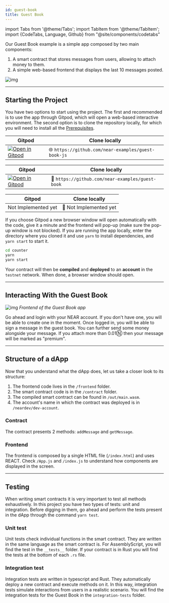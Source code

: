 ```yaml
---
id: guest-book
title: Guest Book
---
```

import Tabs from '@theme/Tabs';
import TabItem from '@theme/TabItem';
import {CodeTabs, Language, Github} from "@site/components/codetabs"

Our Guest Book example is a simple app composed by two main components:
  1. A smart contract that stores messages from users, allowing to attach money to them.
  2. A simple web-based frontend that displays the last 10 messages posted.

![img](/docs/assets/examples/guest-book.png)

---

## Starting the Project

You have two options to start using the project. The first and recommended is to use the app through Gitpod, which will open a web-based interactive environment. The second option is to clone the repository locally, for which you will need to install all the [Prerequisites](../../2.develop/prerequisites.md).

<Tabs className="language-tabs" groupId="code-tabs">
  <TabItem value="🌐 JavaScript" >

  | Gitpod                                                                                                                                                          | Clone locally                                   |
  | --------------------------------------------------------------------------------------------------------------------------------------------------------------- | ----------------------------------------------- |
  | <a href="https://gitpod.io/#https://github.com/near-examples/guest-book-js.git"><img src="https://gitpod.io/button/open-in-gitpod.svg" alt="Open in Gitpod" /></a> | 🌐 `https://github.com/near-examples/guest-book-js` |

  </TabItem>
  <TabItem value="🚀 AssemblyScript" >

  | Gitpod                                                                                                                                                          | Clone locally                                   |
  | --------------------------------------------------------------------------------------------------------------------------------------------------------------- | ----------------------------------------------- |
  | <a href="https://gitpod.io/#https://github.com/near-examples/guest-book.git"><img src="https://gitpod.io/button/open-in-gitpod.svg" alt="Open in Gitpod" /></a> | 🚀 `https://github.com/near-examples/guest-book` |

  </TabItem>
  <TabItem value="🦀 Rust">

  | Gitpod              | Clone locally         |
  | ------------------- | --------------------- |
  | Not Implemented yet | 🦀 Not Implemented yet |

  </TabItem>
</Tabs>


If you choose Gitpod a new browser window will open automatically with the code, give it a minute and the frontend will pop-up (make sure the pop-up window is not blocked). If you are running the app locally, enter the directory where you cloned it and use `yarn` to install dependencies, and `yarn start` to start it.

```bash
cd counter
yarn
yarn start
```
Your contract will then be **compiled** and **deployed** to an **account** in the `testnet` network. When done, a browser window should open.

---

## Interacting With the Guest Book

![img](/docs/assets/examples/guest-book.png)
*Frontend of the Guest Book app*

Go ahead and login with your NEAR account. If you don't have one, you will be able to create one in the moment. Once logged in,
you will be able to sign a message in the guest book. You can further send some money alongside your message. If you attach
more than 0.01Ⓝ then your message will be marked as "premium".

---

## Structure of a dApp

Now that you understand what the dApp does, let us take a closer look to its structure:

1. The frontend code lives in the `/frontend` folder.
2. The smart contract code is in the `/contract` folder.
3. The compiled smart contract can be found in `/out/main.wasm`.
4. The account's name in which the contract was deployed is in `/neardev/dev-account`.

### Contract
The contract presents 2 methods: `addMessage` and `getMessage`.

<CodeTabs>
  <Language value="🚀 AssemblyScript" language="ts">
    <Github fname="index.ts"
            url="https://github.com/near-examples/guest-book/blob/update_to_current_format/contract/assembly/main.ts"/>
  </Language>
</CodeTabs>

### Frontend
The frontend is composed by a single HTML file (`/index.html`) and uses REACT. Check `/App.js` and `/index.js` to understand how
components are displayed in the screen.

---

## Testing

When writing smart contracts it is very important to test all methods exhaustively. In this
project you have two types of tests: unit and integration. Before digging in them,
go ahead and perform the tests present in the dApp through the command `yarn test`.

### Unit test

Unit tests check individual functions in the smart contract. They are written in the
same language as the smart contract is. For AssemblyScript, you will find the test in the 
`__tests__` folder. If your contract is in Rust you will find the tests at the bottom of
each `.rs` file.

<CodeTabs>
  <Language value="🚀 AssemblyScript" language="ts">
    <Github fname="main.spec.ts"
            url="https://github.com/near-examples/guest-book/blob/update_to_current_format/contract/assembly/__tests__/guestbook.spec.ts"
            start="18" end="37" />
  </Language>
</CodeTabs>

### Integration test

Integration tests are written in typescript and Rust. They automatically deploy a new
contract and execute methods on it. In this way, integration tests simulate interactions
from users in a realistic scenario. You will find the integration tests for the Guest Book in the `integration-tests`
folder.